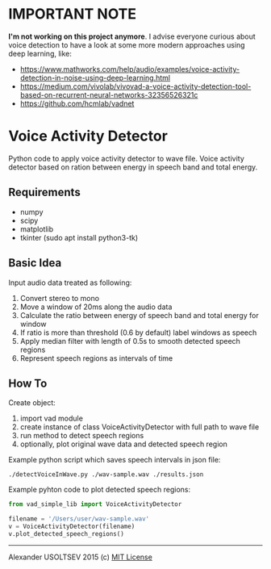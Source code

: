 # IMPORTANT NOTE
**I'm not working on this project anymore**.
I advise everyone curious about voice detection to have a look at some more modern approaches using deep learning, like:
 - https://www.mathworks.com/help/audio/examples/voice-activity-detection-in-noise-using-deep-learning.html
 - https://medium.com/vivolab/vivovad-a-voice-activity-detection-tool-based-on-recurrent-neural-networks-32356526321c
 - https://github.com/hcmlab/vadnet
# Voice Activity Detector
Python code to apply voice activity detector to wave file.
Voice activity detector based on ration between energy in speech band and total energy.

## Requirements

* numpy
* scipy
* matplotlib
* tkinter (sudo apt install python3-tk)

## Basic Idea
Input audio data treated as following:

1. Convert stereo to mono
2. Move a window of 20ms along the audio data
3. Calculate the ratio between energy of speech band and total energy for window
4. If ratio is more than threshold (0.6 by default) label windows as speech
5. Apply median filter with length of 0.5s to smooth detected speech regions
6. Represent speech regions as intervals of time

## How To
Create object:

1. import vad module
2. create instance of class VoiceActivityDetector with full path to wave file
3. run method to detect speech regions
4. optionally, plot original wave data and detected speech region

Example python script which saves speech intervals in json file:

`./detectVoiceInWave.py ./wav-sample.wav ./results.json`

Example pyhton code to plot detected speech regions:
```python
from vad_simple_lib import VoiceActivityDetector

filename = '/Users/user/wav-sample.wav'
v = VoiceActivityDetector(filename)
v.plot_detected_speech_regions()
```

-------
Alexander USOLTSEV 2015 (c) [MIT License](https://opensource.org/licenses/MIT)
